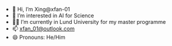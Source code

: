 - 👋 Hi, I’m Xing@xfan-01
- 👀 I’m interested in AI for Science
- 👨‍🎓 I’m currently in Lund University for my master programme
- 📫 xfan_01@outlook.com
- 😄 Pronouns: He/Him
